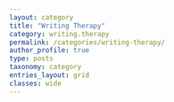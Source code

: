 ```yaml
---
layout: category
title: "Writing Therapy"
category: writing.therapy
permalink: /categories/writing-therapy/
author_profile: true
type: posts
taxonomy: category
entries_layout: grid
classes: wide
---
```

